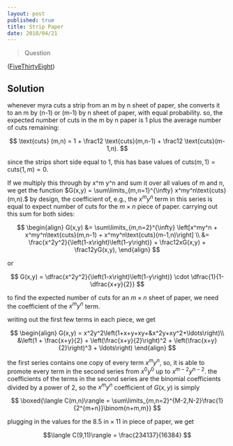 ```yaml
---
layout: post
published: true
title: Strip Paper
date: 2018/04/21
---
```


>Question

<!--more-->

([FiveThirtyEight](URL))

## Solution

whenever myra cuts a strip from an m by n sheet of paper, she converts it to an m by (n-1) or (m-1) by n sheet of paper, with equal probability. so, the expected number of cuts in the m by n paper is 1 plus the average number of cuts remaining:

$$
\text{cuts} (m,n) = 1 + \frac12 \text{cuts}(m,n-1) + \frac12 \text{cuts}(m-1,n).
$$

since the strips short side equal to $1,$ this has base values of $\text{cuts}(m,1) = \text{cuts}(1,m) = 0.$

If we multiply this through by x^m y^n and sum it over all values of m and n, we get the function $G(x,y) = \sum\limits_{m,n=1}^{\infty} x^my^n\text{cuts}(m,n).$ by design, the coefficient of, e.g., the $x^my^n$ term in this series is equal to expect number of cuts for the $m\times n$ piece of paper. carrying out this sum for both sides:

$$
\begin{align}
G(x,y) &= \sum\limits_{m,n=2}^{\infty} \left[x^my^n + x^my^n\text{cuts}(m,n-1) + x^my^n\text{cuts}(m-1,n)\right] \\
&= \frac{x^2y^2}{\left(1-x\right)\left(1-y\right)} + \frac12xG(x,y) + \frac12yG(x,y),
\end{align}
$$

or 

$$
G(x,y) = \dfrac{x^2y^2}{\left(1-x\right)\left(1-y\right)} \cdot \dfrac{1}{1-\dfrac{x+y}{2}}
$$

to find the expected number of cuts for an $m\times n$ sheet of paper, we need the coefficient of the $x^my^n$ term.

writing out the first few terms in each piece, we get

$$
\begin{align}
G(x,y) = x^2y^2\left(1+x+y+xy+&x^2y+xy^2+\ldots\right)\\
&\left(1 + \frac{x+y}{2} + \left(\frac{x+y}{2}\right)^2 + \left(\frac{x+y}{2}\right)^3 + \ldots\right)
\end{align}
$$

the first series contains one copy of every term $x^my^n,$ so, it is able to promote every term in the second series from $x^0y^0$ up to $x^{m-2}y^{n-2}.$ the coefficients of the terms in the second series are the binomial coefficients divided by a power of $2,$ so the $x^my^n$ coefficient of $G(x,y)$ is simply

$$
\boxed{\langle C(m,n)\rangle = \sum\limits_{m,n=2}^{M-2,N-2}\frac{1}{2^{m+n}}\binom{n+m,m}}
$$

plugging in the values for the $8.5\text{ in}\times 11\text{ in}$ piece of paper, we get

$$\langle C(9,11)\rangle = \frac{234137}{16384} $$

<br>
